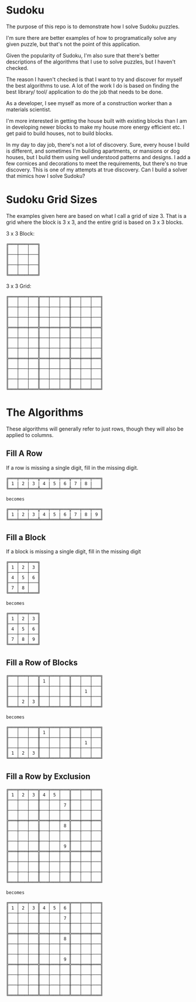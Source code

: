 # Sudoku
The purpose of this repo is to demonstrate how I solve Sudoku puzzles.

I'm sure there are better examples of how to programatically solve any given puzzle, but that's not the point of this application.

Given the popularity of Sudoku, I'm also sure that there's better descriptions of the algorithms that I use to solve puzzles, but I haven't checked.

The reason I haven't checked is that I want to try and discover for myself the best algorithms to use. A lot of the work I do is based on finding the best library/ tool/ application to do the job that needs to be done.

As a developer, I see myself as more of a construction worker than a materials scientist.

I'm more interested in getting the house built with existing blocks than I am in developing newer blocks to make my house more energy efficient etc. I get paid to build houses, not to build blocks.

In my day to day job, there's not a lot of discovery. Sure, every house I build is different, and sometimes I'm building apartments, or mansions or dog houses, but I build them using well understood patterns and designs. I add a few cornices and decorations to meet the requirements, but there's no true discovery. This is one of my attempts at true discovery. Can I build a solver that mimics how I solve Sudoku?

# Sudoku Grid Sizes
The examples given here are based on what I call a grid of size 3. That is a grid where the block is 3 x 3, and the entire grid is based on 3 x 3 blocks.

3 x 3 Block:
```
╔═══╤═══╤═══╗
║   │   │   ║
╟───┼───┼───╢
║   │   │   ║
╟───┼───┼───╢
║   │   │   ║
╚═══╧═══╧═══╝
```

3 x 3 Grid:
```
╔═══╤═══╤═══╦═══╤═══╤═══╦═══╤═══╤═══╗
║   │   │   ║   │   │   ║   │   │   ║
╟───┼───┼───╫───┼───┼───╫───┼───┼───╢
║   │   │   ║   │   │   ║   │   │   ║
╟───┼───┼───╫───┼───┼───╫───┼───┼───╢
║   │   │   ║   │   │   ║   │   │   ║
╠═══╪═══╪═══╬═══╪═══╪═══╬═══╪═══╪═══╣
║   │   │   ║   │   │   ║   │   │   ║
╟───┼───┼───╫───┼───┼───╫───┼───┼───╢
║   │   │   ║   │   │   ║   │   │   ║
╟───┼───┼───╫───┼───┼───╫───┼───┼───╢
║   │   │   ║   │   │   ║   │   │   ║
╠═══╪═══╪═══╬═══╪═══╪═══╬═══╪═══╪═══╣
║   │   │   ║   │   │   ║   │   │   ║
╟───┼───┼───╫───┼───┼───╫───┼───┼───╢
║   │   │   ║   │   │   ║   │   │   ║
╟───┼───┼───╫───┼───┼───╫───┼───┼───╢
║   │   │   ║   │   │   ║   │   │   ║
╚═══╧═══╧═══╩═══╧═══╧═══╩═══╧═══╧═══╝
```
# The Algorithms
These algorithms will generally refer to just rows, though they will also be applied to columns.

## Fill A Row
If a row is missing a single digit, fill in the missing digit.

```
╔═══╤═══╤═══╦═══╤═══╤═══╦═══╤═══╤═══╗
║ 1 | 2 | 3 | 4 | 5 | 6 | 7 | 8 |   ║
╚═══╧═══╧═══╩═══╧═══╧═══╩═══╧═══╧═══╝

becomes

╔═══╤═══╤═══╦═══╤═══╤═══╦═══╤═══╤═══╗
║ 1 | 2 | 3 | 4 | 5 | 6 | 7 | 8 | 9 ║
╚═══╧═══╧═══╩═══╧═══╧═══╩═══╧═══╧═══╝
```

## Fill a Block
If a block is missing a single digit, fill in the missing digit

```
╔═══╤═══╤═══╗
║ 1 │ 2 │ 3 ║
╟───┼───┼───╢
║ 4 │ 5 │ 6 ║
╟───┼───┼───╢
║ 7 │ 8 │   ║
╚═══╧═══╧═══╝

becomes

╔═══╤═══╤═══╗
║ 1 │ 2 │ 3 ║
╟───┼───┼───╢
║ 4 │ 5 │ 6 ║
╟───┼───┼───╢
║ 7 │ 8 │ 9 ║
╚═══╧═══╧═══╝
```

## Fill a Row of Blocks
```
╔═══╤═══╤═══╦═══╤═══╤═══╦═══╤═══╤═══╗
║   │   │   ║ 1 │   │   ║   │   │   ║
╟───┼───┼───╫───┼───┼───╫───┼───┼───╢
║   │   │   ║   │   │   ║   │ 1 │   ║
╟───┼───┼───╫───┼───┼───╫───┼───┼───╢
║   │ 2 │ 3 ║   │   │   ║   │   │   ║
╚═══╧═══╧═══╩═══╧═══╧═══╩═══╧═══╧═══╝

becomes

╔═══╤═══╤═══╦═══╤═══╤═══╦═══╤═══╤═══╗
║   │   │   ║ 1 │   │   ║   │   │   ║
╟───┼───┼───╫───┼───┼───╫───┼───┼───╢
║   │   │   ║   │   │   ║   │ 1 │   ║
╟───┼───┼───╫───┼───┼───╫───┼───┼───╢
║ 1 │ 2 │ 3 ║   │   │   ║   │   │   ║
╚═══╧═══╧═══╩═══╧═══╧═══╩═══╧═══╧═══╝
```

## Fill a Row by Exclusion
```
╔═══╤═══╤═══╦═══╤═══╤═══╦═══╤═══╤═══╗
║ 1 │ 2 │ 3 ║ 4 │ 5 │   ║   │   │   ║
╟───┼───┼───╫───┼───┼───╫───┼───┼───╢
║   │   │   ║   │   │ 7 ║   │   │   ║
╟───┼───┼───╫───┼───┼───╫───┼───┼───╢
║   │   │   ║   │   │   ║   │   │   ║
╠═══╪═══╪═══╬═══╪═══╪═══╬═══╪═══╪═══╣
║   │   │   ║   │   │ 8 ║   │   │   ║
╟───┼───┼───╫───┼───┼───╫───┼───┼───╢
║   │   │   ║   │   │   ║   │   │   ║
╟───┼───┼───╫───┼───┼───╫───┼───┼───╢
║   │   │   ║   │   │ 9 ║   │   │   ║
╠═══╪═══╪═══╬═══╪═══╪═══╬═══╪═══╪═══╣
║   │   │   ║   │   │   ║   │   │   ║
╟───┼───┼───╫───┼───┼───╫───┼───┼───╢
║   │   │   ║   │   │   ║   │   │   ║
╟───┼───┼───╫───┼───┼───╫───┼───┼───╢
║   │   │   ║   │   │   ║   │   │   ║
╚═══╧═══╧═══╩═══╧═══╧═══╩═══╧═══╧═══╝

becomes

╔═══╤═══╤═══╦═══╤═══╤═══╦═══╤═══╤═══╗
║ 1 │ 2 │ 3 ║ 4 │ 5 │ 6 ║   │   │   ║
╟───┼───┼───╫───┼───┼───╫───┼───┼───╢
║   │   │   ║   │   │ 7 ║   │   │   ║
╟───┼───┼───╫───┼───┼───╫───┼───┼───╢
║   │   │   ║   │   │   ║   │   │   ║
╠═══╪═══╪═══╬═══╪═══╪═══╬═══╪═══╪═══╣
║   │   │   ║   │   │ 8 ║   │   │   ║
╟───┼───┼───╫───┼───┼───╫───┼───┼───╢
║   │   │   ║   │   │   ║   │   │   ║
╟───┼───┼───╫───┼───┼───╫───┼───┼───╢
║   │   │   ║   │   │ 9 ║   │   │   ║
╠═══╪═══╪═══╬═══╪═══╪═══╬═══╪═══╪═══╣
║   │   │   ║   │   │   ║   │   │   ║
╟───┼───┼───╫───┼───┼───╫───┼───┼───╢
║   │   │   ║   │   │   ║   │   │   ║
╟───┼───┼───╫───┼───┼───╫───┼───┼───╢
║   │   │   ║   │   │   ║   │   │   ║
╚═══╧═══╧═══╩═══╧═══╧═══╩═══╧═══╧═══╝
```
